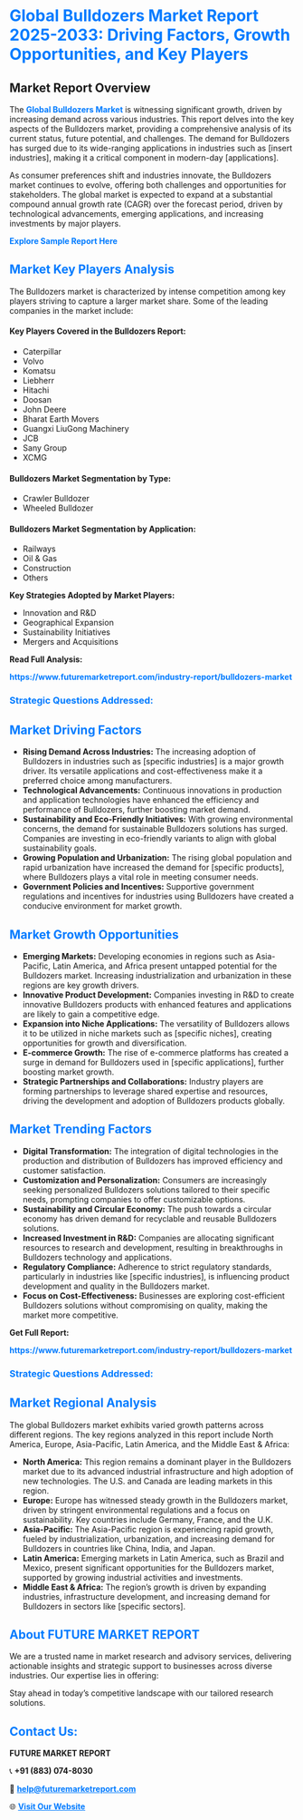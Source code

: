 <h1 style="color: #007BFF;">Global Bulldozers Market Report 2025-2033: Driving Factors, Growth Opportunities, and Key Players</h1>

<section id="overview">
<h2>Market Report Overview</h2>
<p>The <a href="https://www.futuremarketreport.com/industry-report/bulldozers-market" style="color: #007BFF; text-decoration: none;"><strong>Global Bulldozers Market</strong></a> is witnessing significant growth, driven by increasing demand across various industries. This report delves into the key aspects of the Bulldozers market, providing a comprehensive analysis of its current status, future potential, and challenges. The demand for Bulldozers has surged due to its wide-ranging applications in industries such as [insert industries], making it a critical component in modern-day [applications].</p>
<p>As consumer preferences shift and industries innovate, the Bulldozers market continues to evolve, offering both challenges and opportunities for stakeholders. The global market is expected to expand at a substantial compound annual growth rate (CAGR) over the forecast period, driven by technological advancements, emerging applications, and increasing investments by major players.</p>
</section>

<section id="overview">
<p><a href="https://www.futuremarketreport.com/request-sample/reportId=108813" style="color: #007BFF; text-decoration: none;"><strong>Explore Sample Report Here</strong></a></p>
</section>

<section id="key-players">
<h2 style="color: #007BFF;">Market Key Players Analysis</h2>
<p>The Bulldozers market is characterized by intense competition among key players striving to capture a larger market share. Some of the leading companies in the market include:</p>
<h4>Key Players Covered in the Bulldozers Report:</h4>
<ul><li>Caterpillar</li><li>Volvo</li><li>Komatsu</li><li>Liebherr</li><li>Hitachi</li><li>Doosan</li><li>John Deere</li><li>Bharat Earth Movers</li><li>Guangxi LiuGong Machinery</li><li>JCB</li><li>Sany Group</li><li>XCMG</li></ul>
<h4>Bulldozers Market Segmentation by Type:</h4>
<ul><li>Crawler Bulldozer</li><li>Wheeled Bulldozer</li></ul>

<h4>Bulldozers Market Segmentation by Application:</h4>
<ul><li>Railways</li><li>Oil &amp; Gas</li><li>Construction</li><li>Others</li></ul>
<p><strong>Key Strategies Adopted by Market Players:</strong></p>
<ul>
<li>Innovation and R&D</li>
<li>Geographical Expansion</li>
<li>Sustainability Initiatives</li>
<li>Mergers and Acquisitions</li>
</ul>
</section>

<section>
<p><strong>Read Full Analysis: </strong></p><a href="https://www.futuremarketreport.com/industry-report/bulldozers-market" style="color: #007BFF; text-decoration: none;"><strong>https://www.futuremarketreport.com/industry-report/bulldozers-market</strong></a>
<h3 style="color: #007BFF;">Strategic Questions Addressed:</h3>
</section>

<section id="driving-factors">
<h2 style="color: #007BFF;">Market Driving Factors</h2>
<ul>
<li><strong>Rising Demand Across Industries:</strong> The increasing adoption of Bulldozers in industries such as [specific industries] is a major growth driver. Its versatile applications and cost-effectiveness make it a preferred choice among manufacturers.</li>
<li><strong>Technological Advancements:</strong> Continuous innovations in production and application technologies have enhanced the efficiency and performance of Bulldozers, further boosting market demand.</li>
<li><strong>Sustainability and Eco-Friendly Initiatives:</strong> With growing environmental concerns, the demand for sustainable Bulldozers solutions has surged. Companies are investing in eco-friendly variants to align with global sustainability goals.</li>
<li><strong>Growing Population and Urbanization:</strong> The rising global population and rapid urbanization have increased the demand for [specific products], where Bulldozers plays a vital role in meeting consumer needs.</li>
<li><strong>Government Policies and Incentives:</strong> Supportive government regulations and incentives for industries using Bulldozers have created a conducive environment for market growth.</li>
</ul>
</section>

<section id="growth-opportunities">
<h2 style="color: #007BFF;">Market Growth Opportunities</h2>
<ul>
<li><strong>Emerging Markets:</strong> Developing economies in regions such as Asia-Pacific, Latin America, and Africa present untapped potential for the Bulldozers market. Increasing industrialization and urbanization in these regions are key growth drivers.</li>
<li><strong>Innovative Product Development:</strong> Companies investing in R&D to create innovative Bulldozers products with enhanced features and applications are likely to gain a competitive edge.</li>
<li><strong>Expansion into Niche Applications:</strong> The versatility of Bulldozers allows it to be utilized in niche markets such as [specific niches], creating opportunities for growth and diversification.</li>
<li><strong>E-commerce Growth:</strong> The rise of e-commerce platforms has created a surge in demand for Bulldozers used in [specific applications], further boosting market growth.</li>
<li><strong>Strategic Partnerships and Collaborations:</strong> Industry players are forming partnerships to leverage shared expertise and resources, driving the development and adoption of Bulldozers products globally.</li>
</ul>
</section>

<section id="trending-factors">
<h2 style="color: #007BFF;">Market Trending Factors</h2>
<ul>
<li><strong>Digital Transformation:</strong> The integration of digital technologies in the production and distribution of Bulldozers has improved efficiency and customer satisfaction.</li>
<li><strong>Customization and Personalization:</strong> Consumers are increasingly seeking personalized Bulldozers solutions tailored to their specific needs, prompting companies to offer customizable options.</li>
<li><strong>Sustainability and Circular Economy:</strong> The push towards a circular economy has driven demand for recyclable and reusable Bulldozers solutions.</li>
<li><strong>Increased Investment in R&D:</strong> Companies are allocating significant resources to research and development, resulting in breakthroughs in Bulldozers technology and applications.</li>
<li><strong>Regulatory Compliance:</strong> Adherence to strict regulatory standards, particularly in industries like [specific industries], is influencing product development and quality in the Bulldozers market.</li>
<li><strong>Focus on Cost-Effectiveness:</strong> Businesses are exploring cost-efficient Bulldozers solutions without compromising on quality, making the market more competitive.</li>
</ul>
</section>

<section>
<p><strong>Get Full Report: </strong></p><a href="https://www.futuremarketreport.com/industry-report/bulldozers-market" style="color: #007BFF; text-decoration: none;"><strong>https://www.futuremarketreport.com/industry-report/bulldozers-market</strong></a>
<h3 style="color: #007BFF;">Strategic Questions Addressed:</h3>
</section>


<section id="regional-analysis">
<h2 style="color: #007BFF;">Market Regional Analysis</h2>
<p>The global Bulldozers market exhibits varied growth patterns across different regions. The key regions analyzed in this report include North America, Europe, Asia-Pacific, Latin America, and the Middle East & Africa:</p>
<ul>
<li><strong>North America:</strong> This region remains a dominant player in the Bulldozers market due to its advanced industrial infrastructure and high adoption of new technologies. The U.S. and Canada are leading markets in this region.</li>
<li><strong>Europe:</strong> Europe has witnessed steady growth in the Bulldozers market, driven by stringent environmental regulations and a focus on sustainability. Key countries include Germany, France, and the U.K.</li>
<li><strong>Asia-Pacific:</strong> The Asia-Pacific region is experiencing rapid growth, fueled by industrialization, urbanization, and increasing demand for Bulldozers in countries like China, India, and Japan.</li>
<li><strong>Latin America:</strong> Emerging markets in Latin America, such as Brazil and Mexico, present significant opportunities for the Bulldozers market, supported by growing industrial activities and investments.</li>
<li><strong>Middle East & Africa:</strong> The region’s growth is driven by expanding industries, infrastructure development, and increasing demand for Bulldozers in sectors like [specific sectors].</li>
</ul>
</section>

<footer>
<h2 style="color: #007BFF;">About FUTURE MARKET REPORT</h2>
<p>We are a trusted name in market research and advisory services, delivering actionable insights and strategic support to businesses across diverse industries. Our expertise lies in offering:</p>

<p>Stay ahead in today’s competitive landscape with our tailored research solutions.</p>

<h2 style="color: #007BFF;">Contact Us:</h2>
<p><strong>FUTURE MARKET REPORT</strong></p>
<p>📞 <strong>+91 (883) 074-8030</strong></p>
<p>📧 <strong><a href="mailto:help@futuremarketreport.com" style="color: #007BFF;">help@futuremarketreport.com</a></strong></p>
<p>🌐 <strong><a href="https://www.futuremarketreport.com/" style="color: #007BFF;">Visit Our Website</a></strong></p>
</footer>